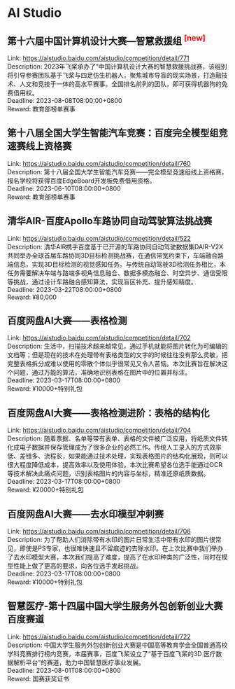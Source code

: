 # AI Studio



## 第十六届中国计算机设计大赛—智慧救援组 <sup style="color:red">[new]<sup>  

Link: https://aistudio.baidu.com/aistudio/competition/detail/771  
Description: 2023年飞桨承办了”中国计算机设计大赛的智慧救援挑战赛，该组别将引导参赛团队基于飞桨与四足仿生机器人，聚焦城市导盲的现实场景，打造融技术、人文和竞技于一体的高水平赛事。全国排名前列的团队，即可获得机器狗的免费借用权。  
Deadline: 2023-08-08T08:00:00+0800  
Reward: 教育部榜单赛事  


## 第十八届全国大学生智能汽车竞赛：百度完全模型组竞速赛线上资格赛

Link: https://aistudio.baidu.com/aistudio/competition/detail/760  
Description: 第十八届全国大学生智能汽车竞赛——完全模型竞速组线上资格赛，报名学校将获得百度EdgeBoard开发板免费借用资格。  
Deadline: 2023-06-10T08:00:00+0800  
Reward: 教育部榜单赛事  


## 清华AIR-百度Apollo车路协同自动驾驶算法挑战赛

Link: https://aistudio.baidu.com/aistudio/competition/detail/522  
Description: 清华AIR携手百度基于已开源的车路协同自动驾驶数据集DAIR-V2X共同举办全球首届车路协同3D目标检测挑战赛，在通信带宽约束下，车端融合路端信息，实现3D目标检测的视觉感知任务。与传统自动驾驶3D检测任务相比，本任务需要解决车端与路端多视角信息融合、数据多模态融合、时空异步、通信受限等挑战，通过设计车路融合感知算法，实现盲区补充、提升感知精度。  
Deadline: 2023-03-22T08:00:00+0800  
Reward: ¥80,000  


## 百度网盘AI大赛——表格检测

Link: https://aistudio.baidu.com/aistudio/competition/detail/702  
Description: 生活中，扫描技术越来越常见，通过手机就能将图片转化为可编辑的文档等；但是现在的技术在处理带有表格类型的文字的时候往往没有那么灵敏，把完整表格拆分成难以使用的零散个体似乎很常见又令人苦恼。本次比赛旨在解决这个问题，通过万能的算法，准确地识别表格在图片中的位置并标注。  
Deadline: 2023-03-17T08:00:00+0800  
Reward: ¥10000+特别礼包  


## 百度网盘AI大赛——表格检测进阶：表格的结构化

Link: https://aistudio.baidu.com/aistudio/competition/detail/704  
Description: 随着票据、名单等带有表单、表格的文件被广泛应用，将纸质文件转化成电子数据并保存管理成为了很多企业的必然工作。传统人工录入的方式效率低、差错多、流程长，如果能通过技术处理，实现表格图片的结构化展现，则可以很大程度降低成本，提高效率以及使用体验。本次比赛希望各位选手能通过OCR等技术解决此痛点问题，识别表格图片的内容与坐标，精准还原纸质数据。  
Deadline: 2023-03-17T08:00:00+0800  
Reward: ¥20000+特别礼包  


## 百度网盘AI大赛——去水印模型冲刺赛

Link: https://aistudio.baidu.com/aistudio/competition/detail/706  
Description: 为了帮助人们消除带有水印的图片日常生活中带有水印的图片很常见，即使是PS专家，也很难快速且不留痕迹的去除水印。在上次比赛中我们举办了去水印模型大赛，本次我们提高了难度，提高了在水印种类的广泛性，同时在模型性能上做了更高的要求，向各位选手发起挑战。  
Deadline: 2023-03-17T08:00:00+0800  
Reward: ¥10000+特别礼包  


## 智慧医疗-第十四届中国大学生服务外包创新创业大赛百度赛道

Link: https://aistudio.baidu.com/aistudio/competition/detail/722  
Description: 中国大学生服务外包创新创业大赛是中国高等教育学会全国普通高校学科竞赛排行榜内竞赛，本届赛事，百度飞桨设立了“基于百度飞桨的3D 医疗数据解析平台”的赛道，助力中国智慧医疗事业发展。  
Deadline: 2023-08-01T08:00:00+0800  
Reward: 国赛获奖证书  

